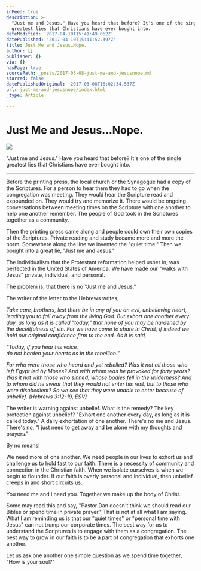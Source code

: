 ```yaml
---
inFeed: true
description: >-
  "Just me and Jesus." Have you heard that before? It's one of the single
  greatest lies that Christians have ever bought into.
dateModified: '2017-04-10T15:41:49.062Z'
datePublished: '2017-04-10T15:41:52.397Z'
title: Just Me and Jesus…Nope.
author: []
publisher: {}
via: {}
hasPage: true
sourcePath: _posts/2017-03-08-just-me-and-jesusnope.md
starred: false
datePublishedOriginal: '2017-03-08T16:02:34.537Z'
url: just-me-and-jesusnope/index.html
_type: Article

---
```

# Just Me and Jesus...Nope.
![](https://the-grid-user-content.s3-us-west-2.amazonaws.com/55672ef5-26d8-4665-9ae6-6f6df0835d1a.jpg)

"Just me and Jesus." Have you heard that before? It's one of the single greatest lies that Christians have ever bought into.

---

Before the printing press, the local church or the Synagogue had a copy of the Scriptures. For a person to hear them they had to go when the congregation was meeting. They would hear the Scripture read and expounded on. They would try and memorize it. There would be ongoing conversations between meeting times on the Scripture with one another to help one another remember. The people of God took in the Scriptures together as a community.

Then the printing press came along and people could own their own copies of the Scriptures. Private reading and study became more and more the norm. Somewhere along the line we invented the "quiet time." Then we bought into a great lie, "Just me and Jesus."

The individualism that the Protestant reformation helped usher in, was perfected in the United States of America. We have made our "walks with Jesus" private, individual, and personal.

The problem is, that there is no "Just me and Jesus."

The writer of the letter to the Hebrews writes,

_Take care, brothers, lest there be in any of you an evil, unbelieving heart, leading you to fall away from the living God. But exhort one another every day, as long as it is called "today," that none of you may be hardened by the deceitfulness of sin. For we have come to share in Christ, if indeed we hold our original confidence firm to the end. As it is said,_

_"Today, if you hear his voice,  
do not harden your hearts as in the rebellion."_

_For who were those who heard and yet rebelled? Was it not all those who left Egypt led by Moses? And with whom was he provoked for forty years? Was it not with those who sinned, whose bodies fell in the wilderness? And to whom did he swear that they would not enter his rest, but to those who were disobedient? So we see that they were unable to enter because of unbelief. (Hebrews 3:12-19, ESV)_

The writer is warning against unbelief. What is the remedy? The key protection against unbelief? "Exhort one another every day, as long as it is called today." A daily exhortation of one another. There's no me and Jesus. There's no, "I just need to get away and be alone with my thoughts and prayers."

By no means!

We need more of one another. We need people in our lives to exhort us and challenge us to hold fast to our faith. There is a necessity of community and connection in the Christian faith. When we isolate ourselves is when we begin to flounder. If our faith is overly personal and individual, then unbelief creeps in and short circuits us.

You need me and I need you. Together we make up the body of Christ.

Some may read this and say, "Pastor Dan doesn't think we should read our Bibles or spend time in private prayer." That is not at all what I am saying. What I am reminding us is that our "quiet times" or "personal time with Jesus" can not trump our corporate times. The best way for us to understand the Scriptures is to engage with them as a congregation. The best way to grow in our faith is to be a part of congregation that exhorts one another.

Let us ask one another one simple question as we spend time together, "How is your soul?"